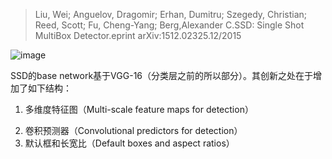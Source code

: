 > Liu, Wei; Anguelov, Dragomir; Erhan, Dumitru; Szegedy, Christian; Reed, Scott; Fu, Cheng-Yang; Berg,Alexander C.SSD: Single Shot MultiBox Detector.eprint arXiv:1512.02325.12/2015

![image](http://m.qpic.cn/psb?/V12DPMma00AtxB/0ukGHA8nEqrCBCSg.SxWW2qp9sTufJfkKuYOoou1Xek!/b/dDMBAAAAAAAA&bo=9AMkAfQDJAEDByI!&rf=viewer_4)

SSD的base network基于VGG-16（分类层之前的所以部分）。其创新之处在于增加了如下结构：
1. 多维度特征图（Multi-scale feature maps for detection）
> 
2. 卷积预测器（Convolutional predictors for detection）
3. 默认框和长宽比（Default boxes and aspect ratios）
